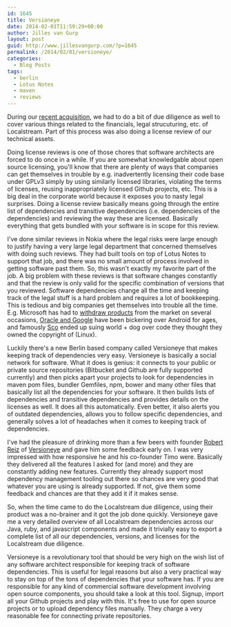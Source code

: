 ```yaml
---
id: 1645
title: Versioneye
date: 2014-02-01T11:59:29+00:00
author: Jilles van Gurp
layout: post
guid: http://www.jillesvangurp.com/?p=1645
permalink: /2014/02/01/versioneye/
categories:
  - Blog Posts
tags:
  - berlin
  - Lotus Notes
  - maven
  - reviews
---
```

During our [recent acquisition](https://www.jillesvangurp.com/2014/02/01/localstream-and-linko/), we had to do a bit of due diligence as well to cover various things related to the financials, legal strucuturing, etc. of Localstream. Part of this process was also doing a license review of our technical assets.

Doing license reviews is one of those chores that software architects are forced to do once in a while. If you are somewhat knowledgable about open source licensing, you'll know that there are plenty of ways that companies can get themselves in trouble by e.g. inadvertently licensing their code base under GPLv3 simply by using similarly licensed libraries, violating the terms of licenses, reusing inappropriately licensed Github projects, etc. This is a big deal in the corporate world because it exposes you to nasty legal surprises. Doing a license review basically means going through the entire list of dependencies and transitive dependencies (i.e. dependencies of the dependencies) and reviewing the way these are licensed. Basically everything that gets bundled with your software is in scope for this review. 

I've done similar reviews in Nokia where the legal risks were large enough to justify having a very large legal department that concerned themselves with doing such reviews. They had built tools on top of Lotus Notes to support that job, and there was no small amount of process involved in getting software past them. So, this wasn't exactly my favorite part of the job. A big problem with these reviews is that software changes constantly and that the review is only valid for the specific combination of versions that you reviewed. Software dependencies change all the time and keeping track of the legal stuff is a hard problem and requires a lot of bookkeeping. This is tedious and big companies get themselves into trouble all the time. E.g. Microsoft has had to [withdraw products](http://www.zdnet.com/blog/microsoft/microsoft-admits-its-gpl-violation-will-reissue-windows-7-tool-under-open-source-license/4547) from the market on several occasions, [Oracle and Google](http://www.groklaw.net/staticpages/index.php?page=OracleGoogle) have been bickering over Android for ages, and famously [Sco](http://www.groklaw.net/staticpages/index.php?page=20061212211835541) ended up suing world + dog over code they thought they owned the copyright of (Linux).

Luckily there's a new Berlin based company called Versioneye that makes keeping track of dependencies very easy. Versioneye is basically a social network for software. What it does is genius: it connects to your public or private source repositories (Bitbucket and Github are fully supported currently) and then picks apart your projects to look for dependencies in maven pom files, bundler Gemfiles, npm, bower and many other files that basically list all the dependencies for your software. It then builds lists of dependencies and transitive dependencies and provides details on the licenses as well. It does all this automatically. Even better, it also alerts you of outdated dependencies, allows you to follow specific dependencies, and generally solves a lot of headaches when it comes to keeping track of dependencies.  

I've had the pleasure of drinking more than a few beers with founder [Robert Reiz](https://twitter.com/RobertReiz) of [Versioneye](https://www.versioneye.com/) and gave him some feedback early on. I was very impressed with how responsive he and his co-founder Timo were. Basically they delivered all the features I asked for (and more) and they are constantly adding new features. Currently they already support most dependency management tooling out there so chances are very good that whatever you are using is already supported. If not, give them some feedback and chances are that they add it if it makes sense. 

So, when the time came to do the Localstream due diligence, using their product was a no-brainer and it got the job done quickly. Versioneye gave me a very detailed overview of all Localstream dependencies across our Java, ruby, and javascript components and made it trivially easy to export a complete list of all our dependencies, versions, and licenses for the Localstream due diligence.

Versioneye is a revolutionary tool that should be very high on the wish list of any software architect responsible for keeping track of software dependencies. This is useful for legal reasons but also a very practical way to stay on top of the tons of dependencies that your software has. If you are responsible for any kind of commercial software development involving open source components, you should take a look at this tool. Signup, import all your Github projects and play with this. It's free to use for open source projects or to upload dependency files manually. They charge a very reasonable fee for connecting private repositories.